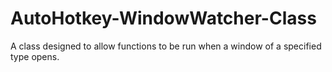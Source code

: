 # AutoHotkey-WindowWatcher-Class
A class designed to allow functions to be run when a window of a specified type opens. 
